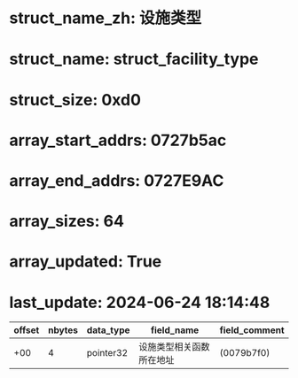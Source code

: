 # struct_name_zh: 设施类型
# struct_name: struct_facility_type
# struct_size: 0xd0
# array_start_addrs: 0727b5ac
# array_end_addrs: 0727E9AC
# array_sizes: 64
# array_updated: True
# last_update: 2024-06-24 18:14:48

| offset | nbytes | data_type | field_name           | field_comment                                                                         |
| ------ | ------ | --------- | -------------------- | ------------------------------------------------------------------------------------- |
| +00    | 4      | pointer32 | 设施类型相关函数所在地址 | (0079b7f0)                                                                         |

